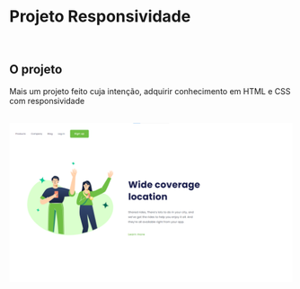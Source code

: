 
<h1> Projeto Responsividade </h1>
<br>
<h2> O projeto </h2>
<p> Mais um projeto feito cuja intenção, adquirir conhecimento em HTML e CSS com responsividade </p>
<br>
<img src="https://raw.githubusercontent.com/ViniciusBoller/desafio-1/b2bcfb72d96145e0543404e8bcaf575aed48e03f/Projeto%20Responsividade/assets/Captura%20de%20tela%202023-04-10%20204233.png">
<img src="">
